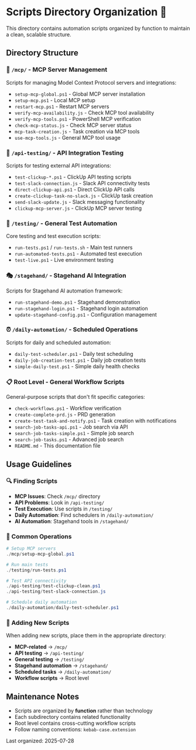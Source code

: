 # Scripts Directory Organization 📁

This directory contains automation scripts organized by function to maintain a clean, scalable structure.

## Directory Structure

### 🔧 `/mcp/` - MCP Server Management
Scripts for managing Model Context Protocol servers and integrations:
- `setup-mcp-global.ps1` - Global MCP server installation
- `setup-mcp.ps1` - Local MCP setup
- `restart-mcp.ps1` - Restart MCP servers
- `verify-mcp-availability.js` - Check MCP tool availability
- `verify-mcp-tools.ps1` - PowerShell MCP verification
- `check-mcp-status.js` - Check MCP server status
- `mcp-task-creation.js` - Task creation via MCP tools
- `use-mcp-tools.js` - General MCP tool usage

### 🧪 `/api-testing/` - API Integration Testing
Scripts for testing external API integrations:
- `test-clickup-*.ps1` - ClickUp API testing scripts
- `test-slack-connection.js` - Slack API connectivity tests
- `direct-clickup-api.ps1` - Direct ClickUp API calls
- `create-clickup-task-no-slack.js` - ClickUp task creation
- `send-slack-update.js` - Slack messaging functionality
- `clickup-mcp-server.js` - ClickUp MCP server testing

### 🎯 `/testing/` - General Test Automation
Core testing and test execution scripts:
- `run-tests.ps1` / `run-tests.sh` - Main test runners
- `run-automated-tests.ps1` - Automated test execution
- `test-live.ps1` - Live environment testing

### 🎭 `/stagehand/` - Stagehand AI Integration
Scripts for Stagehand AI automation framework:
- `run-stagehand-demo.ps1` - Stagehand demonstration
- `run-stagehand-login.ps1` - Stagehand login automation
- `update-stagehand-config.ps1` - Configuration management

### ⏰ `/daily-automation/` - Scheduled Operations
Scripts for daily and scheduled automation:
- `daily-test-scheduler.ps1` - Daily test scheduling
- `daily-job-creation-test.ps1` - Daily job creation tests
- `simple-daily-test.ps1` - Simple daily health checks

### 📋 Root Level - General Workflow Scripts
General-purpose scripts that don't fit specific categories:
- `check-workflows.ps1` - Workflow verification
- `create-complete-prd.js` - PRD generation
- `create-test-task-and-notify.ps1` - Task creation with notifications
- `search-job-tasks-api.ps1` - Job search via API
- `search-job-tasks-simple.ps1` - Simple job search
- `search-job-tasks.ps1` - Advanced job search
- `README.md` - This documentation file

## Usage Guidelines

### 🔍 Finding Scripts
- **MCP Issues**: Check `/mcp/` directory
- **API Problems**: Look in `/api-testing/`
- **Test Execution**: Use scripts in `/testing/`
- **Daily Automation**: Find schedulers in `/daily-automation/`
- **AI Automation**: Stagehand tools in `/stagehand/`

### 🚀 Common Operations
```powershell
# Setup MCP servers
./mcp/setup-mcp-global.ps1

# Run main tests
./testing/run-tests.ps1

# Test API connectivity
./api-testing/test-clickup-clean.ps1
./api-testing/test-slack-connection.js

# Schedule daily automation
./daily-automation/daily-test-scheduler.ps1
```

### 📝 Adding New Scripts

When adding new scripts, place them in the appropriate directory:
- **MCP-related** → `/mcp/`
- **API testing** → `/api-testing/`
- **General testing** → `/testing/`
- **Stagehand automation** → `/stagehand/`
- **Scheduled tasks** → `/daily-automation/`
- **Workflow scripts** → Root level

## Maintenance Notes

- Scripts are organized by **function** rather than technology
- Each subdirectory contains related functionality
- Root level contains cross-cutting workflow scripts
- Follow naming conventions: `kebab-case.extension`

Last organized: 2025-07-28 